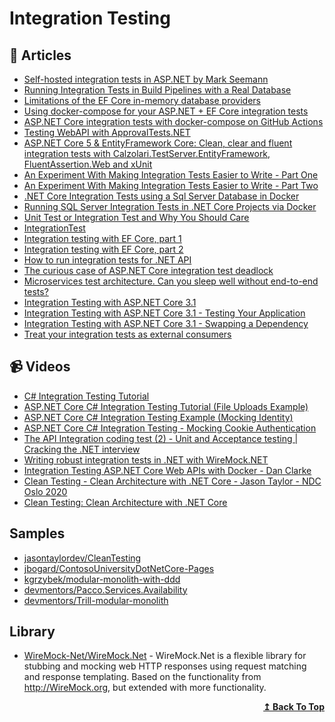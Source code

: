 

# Integration Testing

## 📝 Articles

- [Self-hosted integration tests in ASP.NET by Mark Seemann](https://blog.ploeh.dk/2021/01/25/self-hosted-integration-tests-in-aspnet/)
- [Running Integration Tests in Build Pipelines with a Real Database](https://ardalis.com/running-integration-tests-in-build-pipelines-with-a-real-database/?utm_sq=gk5cykzhad) 
- [Limitations of the EF Core in-memory database providers](https://blog.joaograssi.com/limitations-ef-core-in-memory-database-providers/)
- [Using docker-compose for your ASP.NET + EF Core integration tests](https://blog.joaograssi.com/using-docker-compose-for-your-asp-net-ef-core-integration-tests/)
- [ASP.NET Core integration tests with docker-compose on GitHub Actions](https://blog.joaograssi.com/posts/2020/asp-net-core-integration-tests-with-docker-compose-github-actions/)
- [Testing WebAPI with ApprovalTests.NET](https://cezarypiatek.github.io/post/testing-web-api-with-approval-tests/)
- [ASP.NET Core 5 & EntityFramework Core: Clean, clear and fluent integration tests with Calzolari.TestServer.EntityFramework, FluentAssertion.Web and xUnit](https://anthonygiretti.com/2021/04/17/asp-net-core-5-entityframework-core-clean-clear-and-fluent-integration-tests-with-calzolari-testserver-entityframework-fluentassertion-web-and-xunit/)
- [An Experiment With Making Integration Tests Easier to Write - Part One](https://scotthannen.org/blog/2021/04/07/integration-test-experiment-1.html)
- [An Experiment With Making Integration Tests Easier to Write - Part Two](https://scotthannen.org/blog/2021/04/12/integration-test-experiment-2.html)
- [.NET Core Integration Tests using a Sql Server Database in Docker](https://wrapt.dev/blog/integration-tests-using-sql-server-db-in-docker)
- [Running SQL Server Integration Tests in .NET Core Projects via Docker](https://blog.dangl.me/archive/running-sql-server-integration-tests-in-net-core-projects-via-docker/)
- [Unit Test or Integration Test and Why You Should Care](https://ardalis.com/unit-test-or-integration-test-and-why-you-should-care)
- [IntegrationTest](https://martinfowler.com/bliki/IntegrationTest.html) 
- [Integration testing with EF Core, part 1](https://dev.to/maxx_don/integration-testing-with-ef-core-part-1-1l40)
- [Integration testing with EF Core, part 2](https://dev.to/maxx_don/integration-testing-with-ef-core-part-2-1fe)
- [How to run integration tests for .NET API](https://www.code4it.dev/blog/integration-tests-for-dotnet-api)
- [The curious case of ASP.NET Core integration test deadlock](https://www.strathweb.com/2021/05/the-curious-case-of-asp-net-core-integration-test-deadlock/)
- [Microservices test architecture. Can you sleep well without end-to-end tests?](https://threedots.tech/post/microservices-test-architecture/)
- [Integration Testing with ASP.NET Core 3.1](https://adamstorr.azurewebsites.net/blog/integration-testing-with-aspnetcore-3-1)
- [Integration Testing with ASP.NET Core 3.1 - Testing Your Application](https://adamstorr.azurewebsites.net/blog/integration-testing-with-aspnetcore-3-1-testing-your-app)
- [Integration Testing with ASP.NET Core 3.1 - Swapping a Dependency](https://adamstorr.azurewebsites.net/blog/integration-testing-with-aspnetcore-3-1-swapping-dependency)
- [Treat your integration tests as external consumers](https://josef.codes/treat-you-integration-tests-as-external-consumers/)
## 📹 Videos

- [C# Integration Testing Tutorial](https://www.youtube.com/watch?v=OPEC_7J1LOw) 
- [ASP.NET Core C# Integration Testing Tutorial (File Uploads Example)](https://www.youtube.com/watch?v=0PXZMigt01A) 
- [ASP.NET Core C# Integration Testing Example (Mocking Identity)](https://www.youtube.com/watch?v=03y-i4nMou4&t=0s)
- [ASP.NET Core C# Integration Testing - Mocking Cookie Authentication](https://www.youtube.com/watch?v=b1-KG_x-Y5Q)
- [The API Integration coding test (2) - Unit and Acceptance testing | Cracking the .NET interview](https://www.youtube.com/watch?v=NPAK94ZCxD4)
- [Writing robust integration tests in .NET with WireMock.NET](https://www.youtube.com/watch?v=YU3ohofu6UU)
- [Integration Testing ASP.NET Core Web APIs with Docker - Dan Clarke](https://www.youtube.com/watch?v=VgStKMB1duY)
- [Clean Testing - Clean Architecture with .NET Core - Jason Taylor - NDC Oslo 2020](https://www.youtube.com/watch?v=T6NRcX1vnz8)
- [Clean Testing: Clean Architecture with .NET Core](https://www.youtube.com/watch?v=2UJ7mAtFuio)
## Samples
- [jasontaylordev/CleanTesting](https://github.com/jasontaylordev/CleanTesting)
- [jbogard/ContosoUniversityDotNetCore-Pages](https://github.com/jbogard/ContosoUniversityDotNetCore-Pages)
- [kgrzybek/modular-monolith-with-ddd](https://github.com/kgrzybek/modular-monolith-with-ddd)
- [devmentors/Pacco.Services.Availability](https://github.com/devmentors/Pacco.Services.Availability)
- [devmentors/Trill-modular-monolith](https://github.com/devmentors/Trill-modular-monolith)
## Library
- [WireMock-Net/WireMock.Net](https://github.com/WireMock-Net/WireMock.Net) - WireMock.Net is a flexible library for stubbing and mocking web HTTP responses using request matching and response templating. Based on the functionality from http://WireMock.org, but extended with more functionality.

<div align="right">
  <b><a href="#contents">↥ Back To Top</a></b>
</div>
